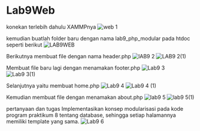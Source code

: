 # Lab9Web
konekan terlebih dahulu XAMMPnya
![web 1](https://user-images.githubusercontent.com/56400200/121760000-a8855800-cb52-11eb-81ac-043904e5c144.PNG)

kemudian buatlah folder baru dengan nama lab9_php_modular pada htdoc seperti berikut
![LAB9WEB](https://user-images.githubusercontent.com/56400200/121760230-cacba580-cb53-11eb-8e37-98be27076cf6.PNG)

Berikutnya membuat file dengan nama header.php
![lAB9  2](https://user-images.githubusercontent.com/56400200/121760473-2fd3cb00-cb55-11eb-9b96-9605cb6cb6cd.PNG)
![LAB9  2(1)](https://user-images.githubusercontent.com/56400200/121760509-64e01d80-cb55-11eb-8ca6-039bf808dc56.PNG)

Membuat file baru lagi dengan menamakan footer.php
![Lab9  3](https://user-images.githubusercontent.com/56400200/121760584-b688a800-cb55-11eb-98bd-c690372240c0.PNG)
![Lab9  3(1)](https://user-images.githubusercontent.com/56400200/121760648-0f584080-cb56-11eb-86a8-92b517bf60e9.PNG)

Selanjutnya yaitu membuat home.php
![Lab9  4](https://user-images.githubusercontent.com/56400200/121760837-fe5bff00-cb56-11eb-8dab-168372a63970.PNG)
![Lab9  4 (1)](https://user-images.githubusercontent.com/56400200/121760928-690d3a80-cb57-11eb-8104-9c858c3e173e.PNG)

Kemudian membuat file dengan menamakan about.php
![lab9  5](https://user-images.githubusercontent.com/56400200/121760971-9f4aba00-cb57-11eb-8c5a-2aeb0c263c1f.PNG)
![lab9  5(1)](https://user-images.githubusercontent.com/56400200/121761665-572d9680-cb5b-11eb-8f90-38a55088d499.png)

pertanyaan dan tugas
Implementasikan konsep modularisasi pada kode program praktikum 8 tentang database, sehingga setiap halamannya memiliki template yang sama.
![Lab9  6](https://user-images.githubusercontent.com/56400200/121761730-af649880-cb5b-11eb-8f21-5e3284036bf0.png)











